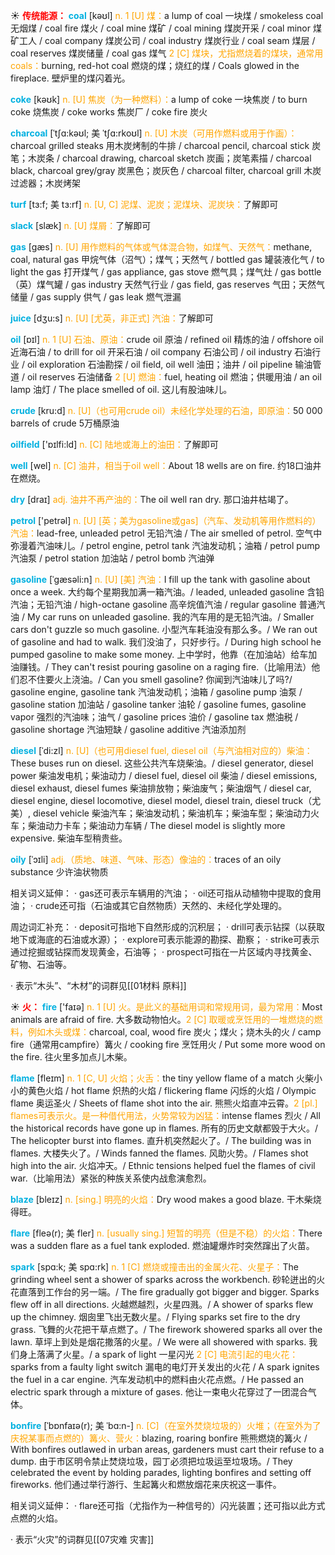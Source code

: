 ☀ <font color="red">**传统能源：**</font>
<font color="sky blue">**coal**</font> [kəʊl] 
<font color="orange">n. 1 [U] 煤：</font>a lump of coal 一块煤 / smokeless coal 无烟煤 / coal fire 煤火 / coal mine 煤矿 / coal mining 煤炭开采 / coal minor 煤矿工人 / coal company 煤炭公司 / coal industry 煤炭行业 / coal seam 煤层 / coal reserves 煤炭储量 / coal gas 煤气 <font color="orange">2 [C] 煤块，尤指燃烧着的煤块，通常用coals：</font>burning, red-hot coal 燃烧的煤；烧红的煤 / Coals glowed in the fireplace. 壁炉里的煤闪着光。

<font color="sky blue">**coke**</font> [kəʊk] 
<font color="orange">n. [U] 焦炭（为一种燃料）：</font>a lump of coke 一块焦炭 / to burn coke 烧焦炭 / coke works 焦炭厂 / coke fire 炭火
                      
<font color="sky blue">**charcoal**</font> [ˈtʃɑ:kəʊl; 美 ˈtʃɑ:rkoʊl]
<font color="orange">n. [U] 木炭（可用作燃料或用于作画）：</font>charcoal grilled steaks 用木炭烤制的牛排 / charcoal pencil, charcoal stick 炭笔；木炭条 / charcoal drawing, charcoal sketch 炭画；炭笔素描 / charcoal black, charcoal grey/gray 炭黑色；炭灰色 / charcoal filter, charcoal grill 木炭过滤器；木炭烤架
           
<font color="sky blue">**turf**</font> [tɜ:f; 美 tɜ:rf]
<font color="orange">n. [U, C] 泥煤、泥炭；泥煤块、泥炭块：</font>了解即可

<font color="sky blue">**slack**</font> [slæk]
<font color="orange">n. [U] 煤屑：</font>了解即可

<font color="sky blue">**gas**</font> [ɡæs] 
<font color="orange">n. [U] 用作燃料的气体或气体混合物，如煤气、天然气：</font>methane, coal, natural gas 甲烷气体（沼气）；煤气；天然气 / bottled gas 罐装液化气 / to light the gas 打开煤气 / gas appliance, gas stove 燃气具；煤气灶 / gas bottle（英）煤气罐 / gas industry 天然气行业 / gas field, gas reserves 气田；天然气储量 / gas supply 供气 / gas leak 燃气泄漏

<font color="sky blue">**juice**</font> [dӡu:s] 
<font color="orange">n. [U] [尤英，非正式] 汽油：</font>了解即可

<font color="sky blue">**oil**</font> [ɒɪl] 
<font color="orange">n. 1 [U] 石油、原油：</font>crude oil 原油 / refined oil 精炼的油 / offshore oil 近海石油 / to drill for oil 开采石油 / oil company 石油公司 / oil industry 石油行业 / oil exploration 石油勘探 / oil field, oil well 油田；油井 / oil pipeline 输油管道 / oil reserves 石油储备 <font color="orange">2 [U] 燃油：</font>fuel, heating oil 燃油；供暖用油 / an oil lamp 油灯 / The place smelled of oil. 这儿有股油味儿。
           
<font color="sky blue">**crude**</font> [kru:d]
<font color="orange">n. [U]（也可用crude oil）未经化学处理的石油，即原油：</font>50 000 barrels of crude 5万桶原油

<font color="sky blue">**oilfield**</font> ['ɒɪlfi:ld] 
<font color="orange">n. [C] 陆地或海上的油田：</font>了解即可

<font color="sky blue">**well**</font> [wel] 
<font color="orange">n. [C] 油井，相当于oil well：</font>About 18 wells are on fire. 约18口油井在燃烧。

<font color="sky blue">**dry**</font> [draɪ] 
<font color="orange">adj. 油井不再产油的：</font>The oil well ran dry. 那口油井枯竭了。

<font color="sky blue">**petrol**</font> ['petrəl] 
<font color="orange">n. [U] [英；美为gasoline或gas]（汽车、发动机等用作燃料的）汽油：</font>lead-free, unleaded petrol 无铅汽油 / The air smelled of petrol. 空气中弥漫着汽油味儿。/ petrol engine, petrol tank 汽油发动机；油箱 / petrol pump 汽油泵 / petrol station 加油站 / petrol bomb 汽油弹
           
<font color="sky blue">**gasoline**</font> [ˈgæsəli:n]
<font color="orange">n. [U] [美] 汽油：</font>I fill up the tank with gasoline about once a week. 大约每个星期我加满一箱汽油。/ leaded, unleaded gasoline 含铅汽油；无铅汽油 / high-octane gasoline 高辛烷值汽油 / regular gasoline 普通汽油 / My car runs on unleaded gasoline. 我的汽车用的是无铅汽油。/ Smaller cars don't guzzle so much gasoline. 小型汽车耗油没有那么多。/ We ran out of gasoline and had to walk. 我们没油了，只好步行。/ During high school he pumped gasoline to make some money. 上中学时，他靠（在加油站）给车加油赚钱。/ They can't resist pouring gasoline on a raging fire.（比喻用法）他们忍不住要火上浇油。/ Can you smell gasoline? 你闻到汽油味儿了吗?/ gasoline engine, gasoline tank 汽油发动机；油箱 / gasoline pump 油泵 / gasoline station 加油站 / gasoline tanker 油轮 / gasoline fumes, gasoline vapor 强烈的汽油味；油气 / gasoline prices 油价 / gasoline tax 燃油税 / gasoline shortage 汽油短缺 / gasoline additive 汽油添加剂           

<font color="sky blue">**diesel**</font> [ˈdi:zl]
<font color="orange">n. [U]（也可用diesel fuel, diesel oil（与汽油相对应的）柴油：</font>These buses run on diesel. 这些公共汽车烧柴油。/ diesel generator, diesel power 柴油发电机；柴油动力 / diesel fuel, diesel oil 柴油 / diesel emissions, diesel exhaust, diesel fumes 柴油排放物；柴油废气；柴油烟气 / diesel car, diesel engine, diesel locomotive, diesel model, diesel train, diesel truck（尤美）, diesel vehicle 柴油汽车；柴油发动机；柴油机车；柴油车型；柴油动力火车；柴油动力卡车；柴油动力车辆 / The diesel model is slightly more expensive. 柴油车型稍贵些。
           
<font color="sky blue">**oily**</font> [ˈɔɪli]
<font color="orange">adj.（质地、味道、气味、形态）像油的：</font>traces of an oily substance 少许油状物质

相关词义延伸：
· gas还可表示车辆用的汽油；
· oil还可指从动植物中提取的食用油；
· crude还可指（石油或其它自然物质）天然的、未经化学处理的。

周边词汇补充：
· deposit可指地下自然形成的沉积层；
· drill可表示钻探（以获取地下或海底的石油或水源）；
· explore可表示能源的勘探、勘察；
· strike可表示通过挖掘或钻探而发现黄金，石油等；
· prospect可指在一片区域内寻找黄金、矿物、石油等。

· 表示“木头”、“木材”的词群见[[01材料 原料]]

☀ <font color="red">**火：**</font>
<font color="sky blue">**fire**</font> ['faɪə] 
<font color="orange">n. 1 [U] 火。是此义的基础用词和常规用词，最为常用：</font>Most animals are afraid of fire. 大多数动物怕火。<font color="orange">2 [C] 取暖或烹饪用的一堆燃烧的燃料，例如木头或煤：</font>charcoal, coal, wood fire 炭火；煤火；烧木头的火 / camp fire（通常用campfire）篝火 / cooking fire 烹饪用火 / Put some more wood on the fire. 往火里多加点儿木柴。

<font color="sky blue">**flame**</font> [fleɪm] 
<font color="orange">n. 1 [C, U] 火焰；火舌：</font>the tiny yellow flame of a match 火柴小小的黄色火焰 / hot flame 炽热的火焰 / flickering flame 闪烁的火焰 / Olympic flame 奥运圣火 / Sheets of flame shot into the air. 熊熊火焰直冲云霄。<font color="orange">2 [pl.] flames可表示火。是一种借代用法，火势常较为凶猛：</font>intense flames 烈火 / All the historical records have gone up in flames. 所有的历史文献都毁于大火。/ The helicopter burst into flames. 直升机突然起火了。/ The building was in flames. 大楼失火了。/ Winds fanned the flames. 风助火势。/ Flames shot high into the air. 火焰冲天。/ Ethnic tensions helped fuel the flames of civil war.（比喻用法）紧张的种族关系使内战愈演愈烈。
                      
<font color="sky blue">**blaze**</font> [bleɪz]
<font color="orange">n. [sing.] 明亮的火焰：</font>Dry wood makes a good blaze. 干木柴烧得旺。
           
<font color="sky blue">**flare**</font> [fleə(r); 美 fler]
<font color="orange">n. [usually sing.] 短暂的明亮（但是不稳）的火焰：</font>There was a sudden flare as a fuel tank exploded. 燃油罐爆炸时突然蹿出了火苗。

<font color="sky blue">**spark**</font> [spɑ:k; 美 spɑ:rk]
<font color="orange">n. 1 [C] 燃烧或撞击出的金属火花、火星子：</font>The grinding wheel sent a shower of sparks across the workbench. 砂轮迸出的火花直落到工作台的另一端。/ The fire gradually got bigger and bigger. Sparks flew off in all directions. 火越燃越烈，火星四溅。/ A shower of sparks flew up the chimney. 烟囱里飞出无数火星。/ Flying sparks set fire to the dry grass. 飞舞的火花把干草点燃了。/ The firework showered sparks all over the lawn. 草坪上到处是烟花撒落的火星。/ We were all showered with sparks. 我们身上落满了火星。/ a spark of light 一星闪光 <font color="orange">2 [C] 电流引起的电火花：</font>sparks from a faulty light switch 漏电的电灯开关发出的火花 / A spark ignites the fuel in a car engine. 汽车发动机中的燃料由火花点燃。/ He passed an electric spark through a mixture of gases. 他让一束电火花穿过了一团混合气体。
           
<font color="sky blue">**bonfire**</font> [ˈbɒnfaɪə(r); 美 ˈbɑ:n-]
<font color="orange">n. [C]（在室外焚烧垃圾的）火堆；（在室外为了庆祝某事而点燃的）篝火、营火：</font>blazing, roaring bonfire 熊熊燃烧的篝火 / With bonfires outlawed in urban areas, gardeners must cart their refuse to a dump. 由于市区明令禁止焚烧垃圾，园丁必须把垃圾运至垃圾场。/ They celebrated the event by holding parades, lighting bonfires and setting off fireworks. 他们通过举行游行、生起篝火和燃放烟花来庆祝这一事件。

相关词义延伸：
· flare还可指（尤指作为一种信号的）闪光装置；还可指以此方式点燃的火焰。

· 表示“火灾”的词群见[[07灾难 灾害]]


